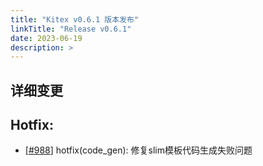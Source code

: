 ```yaml
---
title: "Kitex v0.6.1 版本发布"
linkTitle: "Release v0.6.1"
date: 2023-06-19
description: >
---
```


## **详细变更**

## Hotfix:

- [[#988](https://github.com/cloudwego/kitex/pull/988)] hotfix(code_gen): 修复slim模板代码生成失败问题
